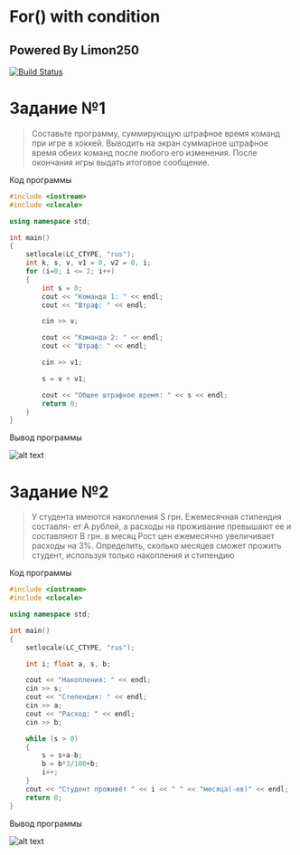 # For() with condition 

## Powered By Limon250

[![Build Status](https://travis-ci.org/joemccann/dillinger.svg?branch=master)](https://travis-ci.org/joemccann/dillinger)

# Задание №1

> Составьте программу, суммирующую штрафное время команд при игре
> в хоккей. Выводить на экран суммарное штрафное время обеих команд
> после любого его изменения. После окончания игры выдать итоговое
> сообщение.

Код программы

```cpp
#include <iostream>
#include <clocale>

using namespace std;

int main()
{
    setlocale(LC_CTYPE, "rus");
    int k, s, v, v1 = 0, v2 = 0, i;
    for (i=0; i <= 2; i++)
    {
        int s = 0;
        cout << "Команда 1: " << endl;
        cout << "Штраф: " << endl;

        cin >> v;

        cout << "Команда 2: " << endl;
        cout << "Штраф: " << endl;

        cin >> v1;

        s = v + v1;

        cout << "Общее штрафное время: " << s << endl;
        return 0;
    }
}

```
Вывод программы

![alt text](https://images2.imgbox.com/c1/ce/dSKWBQ7u_o.png)

# Задание №2

> У студента имеются накопления S грн. Ежемесячная стипендия составля-
> ет А рублей, а расходы на проживание превышают ее и составляют B грн.
> в месяц Рост цен ежемесячно увеличивает расходы на 3%. Определить,
> сколько месяцев сможет прожить студент, используя только накопления и
> стипендию


Код программы

```cpp
#include <iostream>
#include <clocale>

using namespace std;

int main()
{
    setlocale(LC_CTYPE, "rus");

    int i; float a, s, b;

    cout << "Накопления: " << endl;
    cin >> s;
    cout << "Степендия: " << endl;
    cin >> a;
    cout << "Расход: " << endl;
    cin >> b;

    while (s > 0)
    {
        s = s+a-b;
        b = b*3/100+b;
        i++;
    }
    cout << "Студент проживёт " << i << " " << "месяца(-ев)" << endl;
    return 0;
}

```

Вывод программы

![alt text](https://images2.imgbox.com/76/6a/IEz8oR7X_o.png)
